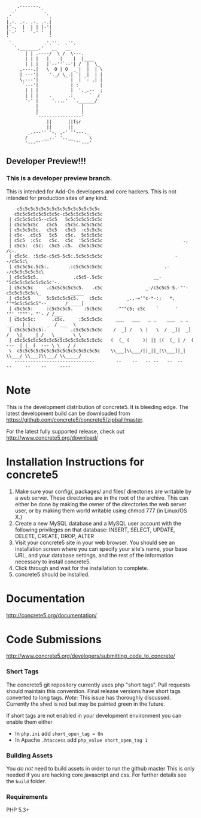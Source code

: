 
        .-------.
      .'         `.
    .'             `.
    |.-. .-. .-. .-.|
    |`-.  |  | | |-'|
    |`-'  '  `-' '  |
    '               '
     `.           .'.''.  .''.
       `._______.'   __   __
           | | .----/  \ /  \---.
           | | |   |    |    |  |____
           | | |   |`--''`--'| /  |  \_
         ,----.|   \  O | O  _ |  |  | \
         | ---'|    '._/ \_.| `|  |  | |
         \.---'|            |  | `- ,| |
          `---'|            | :        |
           | | |            |  '._.--  ;
           | | |    .      .:      `  /
           '-' |     '....'  `.______/
               |                |
               |                |
               `----------------'
                   ||      ||fsr
                   ||      ||
            _.---'' '-, ,-' ''---._
           /      __..' '..__      \
           '---''`           `''---'

Developer Preview!!!
--------------------
### This is a developer preview branch.
This is intended for Add-On developers and core hackers.
This is not intended for production sites of any kind.


        c5c5c5c5c5c5c5c5c5c5c5c5c5c5c5c
       c5c5c5c5c5c5c5c5c-c5c5c5c5c5c5c5c
     | c5c5c5c5c5--c5c5   5c5c5c5c5c5c5c
     | c5c5c5c5c   c5c5   c5c5c.5c5c5c5c
     | c5c5c5c5c.  c5c5   c5c5  :c5c5c5c
     | c5c- .c5c5   5c5   c5c.  5c5c5c5c
     | c5c5  :c5c   c5c.  c5c  '5c5c5c5c                              .,
     | c5c5:  c5c:  c5c5 .c5.  c5c5c5c5c                              /c-._
     | c5c5c. :5c5c-c5c5-5c5:.5c5c5c5c5c                           --/c5c5c\
     | c5c5c5c.5c5:.       .:c5c5c5c5c5c                       .--/c5c5c5c5c5c\
     | c5c5c5c5.             .c5c5-.5c5c                   __-"5c5c5c5c5c5c5c5c'-._
     | c5c5c5c     .c5c5c5c5c5c5.   .c5c                _-/c5c5c5-5.-"'-c5c5c5c5c5c\_           _____
     | c5c5c5      5c5c5c5c5c5.    c5c5c         _.,-='"c-*-:;   *,      '"*5c5c5c5c5"--__     / ____]
     | c5c5c5:     :c5c5c5c5.    :5c5c5c     -"""c5; c5c    `      '           '"'_'"""'- "'- / /___
     | c5c5c5c:      .c5c.     :5c5c5c5c     ___   ___   _ _    ___  _ _   ___  _| |_   _ _  / ___  \
     | c5c5c5c5c5:.         .c5c5c5c5c5c    /  _] /   \ |   \  /  _]|  _] /   \|_   _| /   \ __    \ \
     | c5c5c5c5c5c5c5c5c5c5c5c5c5c5c5c5c   (  (_ (     )| || |(  (_ | /  (  ---  | |_ (  --- \ \ _ / /
     \  c5c5c5c5c5c5c5c5c5c5c5c5c5c5c5c    \\___]\\___/||_||_|\\___]|_|  \\___/ \\___]\\___/ \\_____/
       ------------------------------        --    --   -- --   --  --     --     --    --     ----

# Note

This is the development distribution of concrete5. It is bleeding edge. The latest development build can be downloaded from https://github.com/concrete5/concrete5/zipball/master. 

For the latest fully supported release, check out http://www.concrete5.org/download/

# Installation Instructions for concrete5

1. Make sure your config/, packages/ and files/ directories are writable by a web server. These directories are in the root of the archive. This can either be done by making the owner of the directories the web server user, or by making them world writable using chmod 777 (in Linux/OS X.)
2. Create a new MySQL database and a MySQL user account with the following privileges on that database: INSERT, SELECT, UPDATE, DELETE, CREATE, DROP, ALTER
3. Visit your concrete5 site in your web browser. You should see an installation screen where you can specify your site's name, your base URL, and your database settings, and the rest of the information necessary to install concrete5.
4. Click through and wait for the installation to complete.
5. concrete5 should be installed.
	
# Documentation

http://concrete5.org/documentation/

# Code Submissions

http://www.concrete5.org/developers/submitting_code_to_concrete/

### Short Tags
The concrete5 git repository currently uses php "short tags". Pull requests should maintain this convention. Final release versions have short tags converted to long tags. _Note:_ This issue has thoroughly discussed. Currently the shed is red but may be painted green in the future.

If short tags are not enabled in your development environment you can enable them either
* In `php.ini` add `short_open_tag = On`
* In Apache `.htaccess` add `php_value short_open_tag 1`

### Building Assets
You *do not* need to build assets in order to run the github master
This is only needed if you are hacking core javascript and css.
For further details see the `build` folder.

### Requirements
PHP 5.3+
